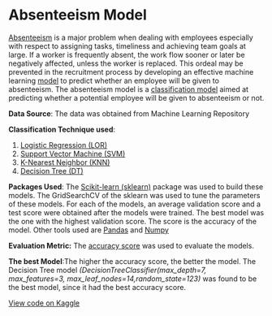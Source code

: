 # Absenteeism Model
 [Absenteeism](https://en.wikipedia.org/wiki/Absenteeism)  is a major problem when dealing with employees especially with 
 respect to assigning tasks, timeliness and achieving team goals at large. If a worker is frequently absent, the work flow sooner or later be 
 negatively affected, 
 unless the worker is replaced. This ordeal may be prevented in the recruitment process by developing an
 effective machine learning
 [model](https://learn.microsoft.com/en-us/windows/ai/windows-ml/what-is-a-machine-learning-model) to 
 predict whether an employee will be given to absenteeism.
 The absenteeism model is a 
 [classification model](https://learn.microsoft.com/en-us/training/modules/train-evaluate-classification-models/) 
 aimed at predicting whether a potential employee will be given to absenteeism or not.

 **Data Source**: The data was obtained from Machine Learning Repository

 **Classification Technique used**:

 1. [Logistic Regression (LOR)](https://online.stat.psu.edu/stat462/node/207/)
 2. [Support Vector Machine (SVM)](https://online.stat.psu.edu/stat857/node/211/)
 3. [K-Nearest Neighbor (KNN)](https://online.stat.psu.edu/stat508/lesson/k/)
 4. [Decision Tree (DT)](https://online.stat.psu.edu/stat857/node/236/)

 **Packages Used**: The [Scikit-learn (sklearn)](https://scikit-learn.org/) package was used to build these models. 
 The GridSearchCV of the 
 sklearn was used to tune the parameters of these models. For each of the models, an average validation score 
 and a test score were obtained after the models were trained. The best model was the one with 
 the highest validation score. The score is the accuracy of the model.
 Other tools used are [Pandas](https://scikit-learn.org/) and [Numpy](https://numpy.org/)

 **Evaluation Metric:** The 
 [accuracy score](https://developers.google.com/machine-learning/crash-course/classification/accuracy) 
 was used to evaluate the models. 

 **The best Model**:The higher the accuracy score, the better the model. The Decision Tree model 
 _(DecisionTreeClassifier(max_depth=7, max_features=3, max_leaf_nodes=14,random_state=123)_
 was found to be the best model, since it had the best accuracy score.


[View code on Kaggle](https://www.kaggle.com/code/oluade111/absenteeism-notebook/) 




